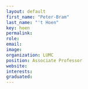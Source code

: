 ```yaml
---
layout: default
first_name: "Peter-Bram"
last_name: "'t Hoen"
key: hoen
permalink:
role:
email:
image:
organization: LUMC
position: Associate Professor
website:
interests:
graduated:
---
```


